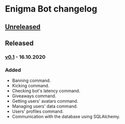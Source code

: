 # Enigma Bot changelog

## [Unreleased]

## Released

### [v0.1] - 16.10.2020
### Added
- Banning command.
- Kicking command.
- Checking bot's latency command.
- Giveaways command.
- Getting users' avatars command.
- Managing users' data command.
- Users' profiles command.
- Communication with the database using SQLAlchemy.


[Unreleased]: https://github.com/AnonymousX86/Enigma-Bot/compare/v1.0...HEAD
[v0.1]: https://github.com/AnonymousX86/Enigma-Bot/releases/tag/v0.1

